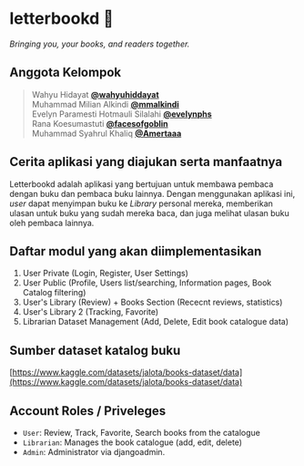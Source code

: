 # letterbookd 📖

*Bringing you, your books, and readers together.*

## Anggota Kelompok

> Wahyu Hidayat [**@wahyuhiddayat**](https://www.github.com/wahyuhiddayat)  
> Muhammad Milian Alkindi [**@mmalkindi**](https://www.github.com/mmalkindi)  
> Evelyn Paramesti Hotmauli Silalahi [**@evelynphs**](https://www.github.com/evelynphs)  
> Rana Koesumastuti [**@facesofgoblin**](https://www.github.com/facesofgoblin)  
> Muhammad Syahrul Khaliq [**@Amertaaa**](https://www.github.com/Amertaaa)  

## Cerita aplikasi yang diajukan serta manfaatnya

Letterbookd adalah aplikasi yang bertujuan untuk membawa pembaca dengan buku dan pembaca buku lainnya.
Dengan menggunakan aplikasi ini, *user* dapat menyimpan buku ke *Library* personal mereka, memberikan ulasan
untuk buku yang sudah mereka baca, dan juga melihat ulasan buku oleh pembaca lainnya.

## Daftar modul yang akan diimplementasikan

1. User Private (Login, Register, User Settings)
2. User Public (Profile, Users list/searching, Information pages, Book Catalog filtering)
3. User's Library (Review) + Books Section (Rececnt reviews, statistics)
4. User's Library 2 (Tracking, Favorite)
5. Librarian Dataset Management (Add, Delete, Edit book catalogue data)

## Sumber dataset katalog buku

[https://www.kaggle.com/datasets/jalota/books-dataset/data](https://www.kaggle.com/datasets/jalota/books-dataset/data)

## Account Roles / Priveleges

- `User`: Review, Track, Favorite, Search books from the catalogue
- `Librarian`: Manages the book catalogue (add, edit, delete)
- `Admin`: Administrator via djangoadmin.

